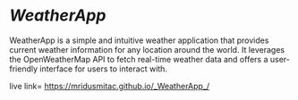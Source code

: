 # _WeatherApp_
WeatherApp is a simple and intuitive weather application that provides current weather information for any location around the world. It leverages the OpenWeatherMap API to fetch real-time weather data and offers a user-friendly interface for users to interact with.



live link= https://mridusmitac.github.io/_WeatherApp_/
